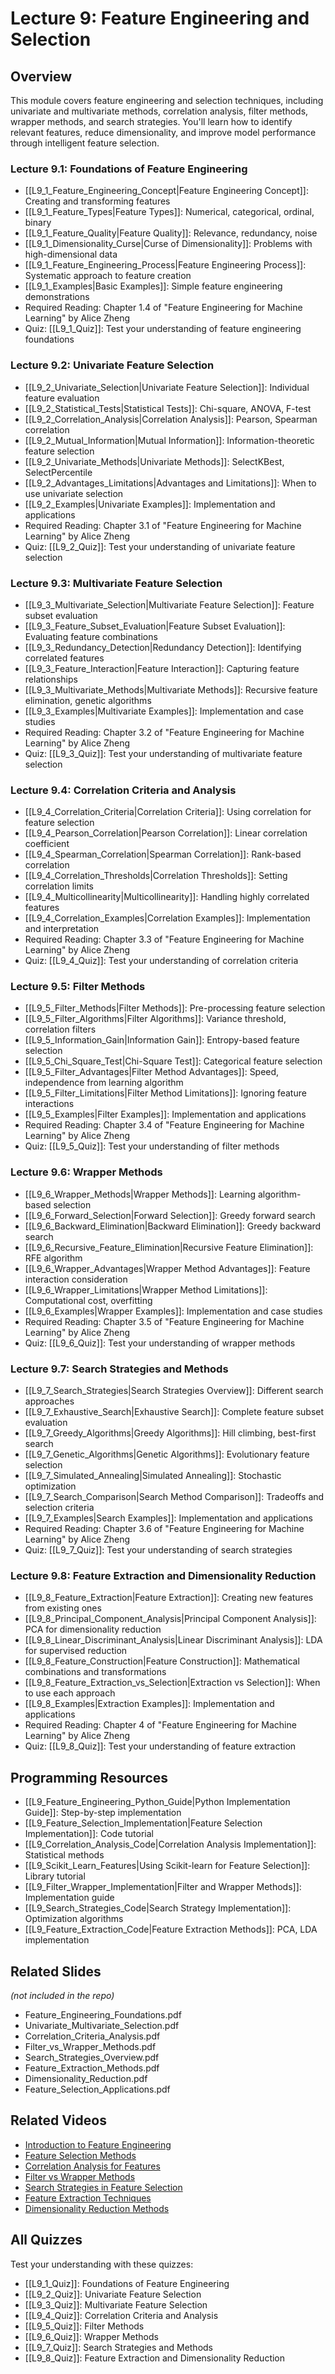 # Lecture 9: Feature Engineering and Selection

## Overview
This module covers feature engineering and selection techniques, including univariate and multivariate methods, correlation analysis, filter methods, wrapper methods, and search strategies. You'll learn how to identify relevant features, reduce dimensionality, and improve model performance through intelligent feature selection.

### Lecture 9.1: Foundations of Feature Engineering
- [[L9_1_Feature_Engineering_Concept|Feature Engineering Concept]]: Creating and transforming features
- [[L9_1_Feature_Types|Feature Types]]: Numerical, categorical, ordinal, binary
- [[L9_1_Feature_Quality|Feature Quality]]: Relevance, redundancy, noise
- [[L9_1_Dimensionality_Curse|Curse of Dimensionality]]: Problems with high-dimensional data
- [[L9_1_Feature_Engineering_Process|Feature Engineering Process]]: Systematic approach to feature creation
- [[L9_1_Examples|Basic Examples]]: Simple feature engineering demonstrations
- Required Reading: Chapter 1.4 of "Feature Engineering for Machine Learning" by Alice Zheng
- Quiz: [[L9_1_Quiz]]: Test your understanding of feature engineering foundations

### Lecture 9.2: Univariate Feature Selection
- [[L9_2_Univariate_Selection|Univariate Feature Selection]]: Individual feature evaluation
- [[L9_2_Statistical_Tests|Statistical Tests]]: Chi-square, ANOVA, F-test
- [[L9_2_Correlation_Analysis|Correlation Analysis]]: Pearson, Spearman correlation
- [[L9_2_Mutual_Information|Mutual Information]]: Information-theoretic feature selection
- [[L9_2_Univariate_Methods|Univariate Methods]]: SelectKBest, SelectPercentile
- [[L9_2_Advantages_Limitations|Advantages and Limitations]]: When to use univariate selection
- [[L9_2_Examples|Univariate Examples]]: Implementation and applications
- Required Reading: Chapter 3.1 of "Feature Engineering for Machine Learning" by Alice Zheng
- Quiz: [[L9_2_Quiz]]: Test your understanding of univariate feature selection

### Lecture 9.3: Multivariate Feature Selection
- [[L9_3_Multivariate_Selection|Multivariate Feature Selection]]: Feature subset evaluation
- [[L9_3_Feature_Subset_Evaluation|Feature Subset Evaluation]]: Evaluating feature combinations
- [[L9_3_Redundancy_Detection|Redundancy Detection]]: Identifying correlated features
- [[L9_3_Feature_Interaction|Feature Interaction]]: Capturing feature relationships
- [[L9_3_Multivariate_Methods|Multivariate Methods]]: Recursive feature elimination, genetic algorithms
- [[L9_3_Examples|Multivariate Examples]]: Implementation and case studies
- Required Reading: Chapter 3.2 of "Feature Engineering for Machine Learning" by Alice Zheng
- Quiz: [[L9_3_Quiz]]: Test your understanding of multivariate feature selection

### Lecture 9.4: Correlation Criteria and Analysis
- [[L9_4_Correlation_Criteria|Correlation Criteria]]: Using correlation for feature selection
- [[L9_4_Pearson_Correlation|Pearson Correlation]]: Linear correlation coefficient
- [[L9_4_Spearman_Correlation|Spearman Correlation]]: Rank-based correlation
- [[L9_4_Correlation_Thresholds|Correlation Thresholds]]: Setting correlation limits
- [[L9_4_Multicollinearity|Multicollinearity]]: Handling highly correlated features
- [[L9_4_Correlation_Examples|Correlation Examples]]: Implementation and interpretation
- Required Reading: Chapter 3.3 of "Feature Engineering for Machine Learning" by Alice Zheng
- Quiz: [[L9_4_Quiz]]: Test your understanding of correlation criteria

### Lecture 9.5: Filter Methods
- [[L9_5_Filter_Methods|Filter Methods]]: Pre-processing feature selection
- [[L9_5_Filter_Algorithms|Filter Algorithms]]: Variance threshold, correlation filters
- [[L9_5_Information_Gain|Information Gain]]: Entropy-based feature selection
- [[L9_5_Chi_Square_Test|Chi-Square Test]]: Categorical feature selection
- [[L9_5_Filter_Advantages|Filter Method Advantages]]: Speed, independence from learning algorithm
- [[L9_5_Filter_Limitations|Filter Method Limitations]]: Ignoring feature interactions
- [[L9_5_Examples|Filter Examples]]: Implementation and applications
- Required Reading: Chapter 3.4 of "Feature Engineering for Machine Learning" by Alice Zheng
- Quiz: [[L9_5_Quiz]]: Test your understanding of filter methods

### Lecture 9.6: Wrapper Methods
- [[L9_6_Wrapper_Methods|Wrapper Methods]]: Learning algorithm-based selection
- [[L9_6_Forward_Selection|Forward Selection]]: Greedy forward search
- [[L9_6_Backward_Elimination|Backward Elimination]]: Greedy backward search
- [[L9_6_Recursive_Feature_Elimination|Recursive Feature Elimination]]: RFE algorithm
- [[L9_6_Wrapper_Advantages|Wrapper Method Advantages]]: Feature interaction consideration
- [[L9_6_Wrapper_Limitations|Wrapper Method Limitations]]: Computational cost, overfitting
- [[L9_6_Examples|Wrapper Examples]]: Implementation and case studies
- Required Reading: Chapter 3.5 of "Feature Engineering for Machine Learning" by Alice Zheng
- Quiz: [[L9_6_Quiz]]: Test your understanding of wrapper methods

### Lecture 9.7: Search Strategies and Methods
- [[L9_7_Search_Strategies|Search Strategies Overview]]: Different search approaches
- [[L9_7_Exhaustive_Search|Exhaustive Search]]: Complete feature subset evaluation
- [[L9_7_Greedy_Algorithms|Greedy Algorithms]]: Hill climbing, best-first search
- [[L9_7_Genetic_Algorithms|Genetic Algorithms]]: Evolutionary feature selection
- [[L9_7_Simulated_Annealing|Simulated Annealing]]: Stochastic optimization
- [[L9_7_Search_Comparison|Search Method Comparison]]: Tradeoffs and selection criteria
- [[L9_7_Examples|Search Examples]]: Implementation and applications
- Required Reading: Chapter 3.6 of "Feature Engineering for Machine Learning" by Alice Zheng
- Quiz: [[L9_7_Quiz]]: Test your understanding of search strategies

### Lecture 9.8: Feature Extraction and Dimensionality Reduction
- [[L9_8_Feature_Extraction|Feature Extraction]]: Creating new features from existing ones
- [[L9_8_Principal_Component_Analysis|Principal Component Analysis]]: PCA for dimensionality reduction
- [[L9_8_Linear_Discriminant_Analysis|Linear Discriminant Analysis]]: LDA for supervised reduction
- [[L9_8_Feature_Construction|Feature Construction]]: Mathematical combinations and transformations
- [[L9_8_Feature_Extraction_vs_Selection|Extraction vs Selection]]: When to use each approach
- [[L9_8_Examples|Extraction Examples]]: Implementation and applications
- Required Reading: Chapter 4 of "Feature Engineering for Machine Learning" by Alice Zheng
- Quiz: [[L9_8_Quiz]]: Test your understanding of feature extraction

## Programming Resources
- [[L9_Feature_Engineering_Python_Guide|Python Implementation Guide]]: Step-by-step implementation
- [[L9_Feature_Selection_Implementation|Feature Selection Implementation]]: Code tutorial
- [[L9_Correlation_Analysis_Code|Correlation Analysis Implementation]]: Statistical methods
- [[L9_Scikit_Learn_Features|Using Scikit-learn for Feature Selection]]: Library tutorial
- [[L9_Filter_Wrapper_Implementation|Filter and Wrapper Methods]]: Implementation guide
- [[L9_Search_Strategies_Code|Search Strategy Implementation]]: Optimization algorithms
- [[L9_Feature_Extraction_Code|Feature Extraction Methods]]: PCA, LDA implementation

## Related Slides
*(not included in the repo)*
- Feature_Engineering_Foundations.pdf
- Univariate_Multivariate_Selection.pdf
- Correlation_Criteria_Analysis.pdf
- Filter_vs_Wrapper_Methods.pdf
- Search_Strategies_Overview.pdf
- Feature_Extraction_Methods.pdf
- Dimensionality_Reduction.pdf
- Feature_Selection_Applications.pdf

## Related Videos
- [Introduction to Feature Engineering](https://www.youtube.com/watch?v=YaKMeAlHgqQ)
- [Feature Selection Methods](https://www.youtube.com/watch?v=YaKMeAlHgqQ)
- [Correlation Analysis for Features](https://www.youtube.com/watch?v=YaKMeAlHgqQ)
- [Filter vs Wrapper Methods](https://www.youtube.com/watch?v=YaKMeAlHgqQ)
- [Search Strategies in Feature Selection](https://www.youtube.com/watch?v=YaKMeAlHgqQ)
- [Feature Extraction Techniques](https://www.youtube.com/watch?v=YaKMeAlHgqQ)
- [Dimensionality Reduction Methods](https://www.youtube.com/watch?v=YaKMeAlHgqQ)

## All Quizzes
Test your understanding with these quizzes:
- [[L9_1_Quiz]]: Foundations of Feature Engineering
- [[L9_2_Quiz]]: Univariate Feature Selection
- [[L9_3_Quiz]]: Multivariate Feature Selection
- [[L9_4_Quiz]]: Correlation Criteria and Analysis
- [[L9_5_Quiz]]: Filter Methods
- [[L9_6_Quiz]]: Wrapper Methods
- [[L9_7_Quiz]]: Search Strategies and Methods
- [[L9_8_Quiz]]: Feature Extraction and Dimensionality Reduction
